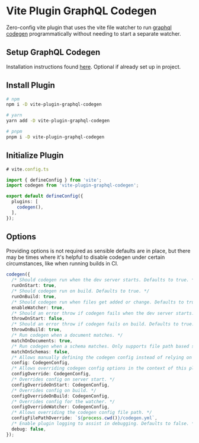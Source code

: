# Vite Plugin GraphQL Codegen

Zero-config vite plugin that uses the vite file watcher to run [graphql codegen](https://www.graphql-code-generator.com/) programmatically without needing to start a separate watcher.

## Setup GraphQL Codegen

Installation instructions found [here](https://www.graphql-code-generator.com/docs/getting-started/installation). Optional if already set up in project.

## Install Plugin

```bash
# npm
npm i -D vite-plugin-graphql-codegen

# yarn
yarn add -D vite-plugin-graphql-codegen

# pnpm
pnpm i -D vite-plugin-graphql-codegen
```

## Initialize Plugin

```ts
# vite.config.ts

import { defineConfig } from 'vite';
import codegen from 'vite-plugin-graphql-codegen';

export default defineConfig({
  plugins: [
    codegen(),
  ],
});
```

## Options

Providing options is not required as sensible defaults are in place, but there may be times where it's helpful to disable codegen under certain circumstances, like when running builds in CI.

```ts
codegen({
  /* Should codegen run when the dev server starts. Defaults to true. */
  runOnStart: true,
  /* Should codegen run on build. Defaults to true. */
  runOnBuild: true,
  /* Should codegen run when files get added or change. Defaults to true. */
  enableWatcher: true,
  /* Should an error throw if codegen fails when the dev server starts. Defaults to false. */
  throwOnStart: false,
  /* Should an error throw if codegen fails on build. Defaults to true. */
  throwOnBuild: true,
  /* Run codegen when a document matches. */
  matchOnDocuments: true,
  /* Run codegen when a schema matches. Only supports file path based schemas. */
  matchOnSchemas: false,
  /* Allows manually defining the codegen config instead of relying on cosmiconfig. */
  config: CodegenConfig,
  /* Allows overriding codegen config options in the context of this plugin. Useful if you prefer a cleaner log by passing { errorsOnly: true }. */
  configOverride: CodegenConfig,
  /* Overrides config on server start. */
  configOverrideOnStart: CodegenConfig,
  /* Overrides config on build. */
  configOverrideOnBuild: CodegenConfig,
  /* Overrides config for the watcher. */
  configOverrideWatcher: CodegenConfig,
  /* Allows overriding the codegen config file path. */
  configFilePathOverride: `${process.cwd()}/codegen.yml`,
  /* Enable plugin logging to assist in debugging. Defaults to false. */
  debug: false,
});
```
